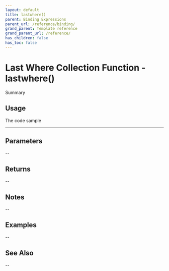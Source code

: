 ```yaml
---
layout: default
title: lastwhere()
parent: Binding Expressions
parent_url: /reference/binding/
grand_parent: Template reference
grand_parent_url: /reference/
has_children: false
has_toc: false
---
```


# Last Where Collection Function - lastwhere()

Summary

## Usage

 The code sample

---

## Parameters

--

## Returns 

--

## Notes


-- 

## Examples


--


## See Also


--

